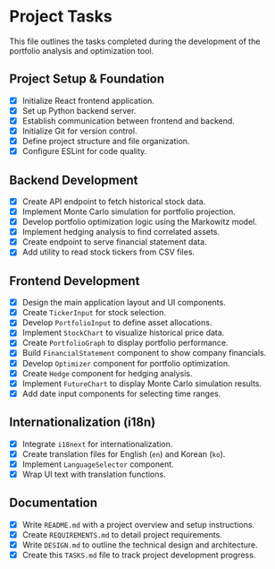 
# Project Tasks

This file outlines the tasks completed during the development of the portfolio analysis and optimization tool.

## Project Setup & Foundation
- [x] Initialize React frontend application.
- [x] Set up Python backend server.
- [x] Establish communication between frontend and backend.
- [x] Initialize Git for version control.
- [x] Define project structure and file organization.
- [x] Configure ESLint for code quality.

## Backend Development
- [x] Create API endpoint to fetch historical stock data.
- [x] Implement Monte Carlo simulation for portfolio projection.
- [x] Develop portfolio optimization logic using the Markowitz model.
- [x] Implement hedging analysis to find correlated assets.
- [x] Create endpoint to serve financial statement data.
- [x] Add utility to read stock tickers from CSV files.

## Frontend Development
- [x] Design the main application layout and UI components.
- [x] Create `TickerInput` for stock selection.
- [x] Develop `PortfolioInput` to define asset allocations.
- [x] Implement `StockChart` to visualize historical price data.
- [x] Create `PortfolioGraph` to display portfolio performance.
- [x] Build `FinancialStatement` component to show company financials.
- [x] Develop `Optimizer` component for portfolio optimization.
- [x] Create `Hedge` component for hedging analysis.
- [x] Implement `FutureChart` to display Monte Carlo simulation results.
- [x] Add date input components for selecting time ranges.

## Internationalization (i18n)
- [x] Integrate `i18next` for internationalization.
- [x] Create translation files for English (`en`) and Korean (`ko`).
- [x] Implement `LanguageSelector` component.
- [x] Wrap UI text with translation functions.

## Documentation
- [x] Write `README.md` with a project overview and setup instructions.
- [x] Create `REQUIREMENTS.md` to detail project requirements.
- [x] Write `DESIGN.md` to outline the technical design and architecture.
- [x] Create this `TASKS.md` file to track project development progress.
